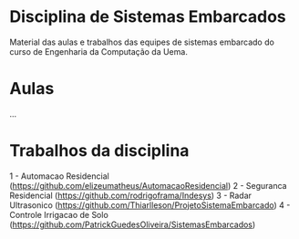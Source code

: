 # Disciplina de Sistemas Embarcados
Material das aulas e trabalhos das equipes de sistemas embarcado do curso de Engenharia da Computação da Uema.

# Aulas
...

# Trabalhos da disciplina

1 - Automacao Residencial (https://github.com/elizeumatheus/AutomacaoResidencial)
2 - Seguranca Residencial (https://github.com/rodrigoframa/Indesys)
3 - Radar Ultrasonico (https://github.com/Thiarlleson/ProjetoSistemaEmbarcado)
4 - Controle Irrigacao de Solo (https://github.com/PatrickGuedesOliveira/SistemasEmbarcados)
